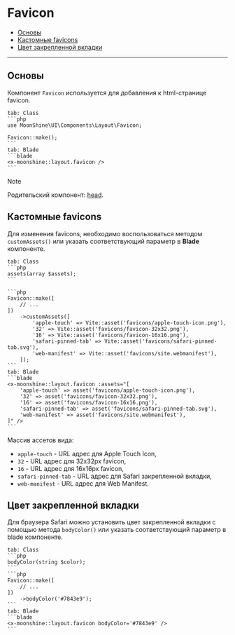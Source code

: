 # Favicon

- [Основы](#basics)
- [Кастомные favicons](#assets)
- [Цвет закрепленной вкладки](#color)

---

<a name="basics"></a>
## Основы

Компонент `Favicon` используется для добавления к html-странице favicon.

~~~tabs
tab: Class
```php
use MoonShine\UI\Components\Layout\Favicon;

Favicon::make();
```
tab: Blade
```blade
<x-moonshine::layout.favicon />
```
~~~

> [!NOTE]
> Родительский компонент: [head](/docs/{{version}}/components/head).

<a name="assets"></a>
## Кастомные favicons

Для изменения favicons, необходимо воспользоваться методом `customAssets()` или указать соответствующий параметр в **Blade** компоненте.

~~~tabs
tab: Class
```php
assets(array $assets);
```

```php
Favicon::make([
    // ...
])
    ->customAssets([
        'apple-touch' => Vite::asset('favicons/apple-touch-icon.png'),
        '32' => Vite::asset('favicons/favicon-32x32.png'),
        '16' => Vite::asset('favicons/favicon-16x16.png'),
        'safari-pinned-tab' => Vite::asset('favicons/safari-pinned-tab.svg'),
        'web-manifest' => Vite::asset('favicons/site.webmanifest'),
    ]);
```
tab: Blade
```blade
<x-moonshine::layout.favicon :assets="[
    'apple-touch' => asset('favicons/apple-touch-icon.png'),
    '32' => asset('favicons/favicon-32x32.png'),
    '16' => asset('favicons/favicon-16x16.png'),
    'safari-pinned-tab' => asset('favicons/safari-pinned-tab.svg'),
    'web-manifest' => asset('favicons/site.webmanifest'),
]" />
```
~~~

Массив ассетов вида:
- `apple-touch` - URL адрес для Apple Touch Icon,
- `32` - URL адрес для 32x32px favicon,
- `16` - URL адрес для 16x16px favicon,
- `safari-pinned-tab` - URL адрес для Safari закрепленной вкладки,
- `web-manifest` - URL адрес для Web Manifest.

<a name="color"></a>
## Цвет закрепленной вкладки

Для браузера Safari можно установить цвет закрепленной вкладки с помощью метода `bodyColor()` или указать соответствующий параметр в blade компоненте.

~~~tabs
tab: Class
```php
bodyColor(string $color);
```
```php
Favicon::make([
    // ...
])
    ->bodyColor('#7843e9');
```
tab: Blade
```blade
<x-moonshine::layout.favicon bodyColor='#7843e9' />
```
~~~
